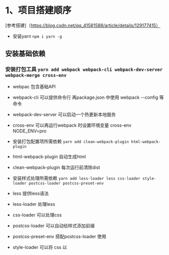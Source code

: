 # 1、项目搭建顺序

[参考搭建]（https://blog.csdn.net/qq_41581588/article/details/129177415）

- 安装yarn `npm i yarn -g`

## 安装基础依赖

### 安装打包工具 `yarn add webpack webpack-cli webpack-dev-server webpack-merge cross-env`

- webpac 包含基础API
- webpack-cli 可以提供命令行 再package.json 中使用 webpack --config 等命令
- webpack-dev-server 可以启动一个热更新本地服务
- cross-env 可以再运行webpack 时设置环境变量 cross-env NODE_ENV=pro

- 安装打包配置项所需依赖 `yarn add clean-webpack-plugin html-webpack-plugin`
- html-webpack-plugin 自动生成html
- clean-webpack-plugin 每次运行前清除dist

- 安装样式处理所需依赖 `yarn add less-loader less css-loader style-loader postcss-loader postcss-preset-env`
- less 提供less语法
- less-loader 处理less
- css-loader 可以处理css
- postcss-loader 可以自动给样式添加前缀
- postcss-preset-env 搭配postcss-loader 使用
- style-loader 可以将 css 以 <style> 标签形式插入html

- 安装图片处理所需依赖 `yarn add file-loader`
- file-loader 可以压缩图片

- 安装react 所需依赖 `yarn add react react-dom reacr-router-dom @types/react @types/react-dom @types/react-router-dom typescript ts-loader`
- react-dom 支持jsx
- react-router-dom 支持路由
- typescript 提供语法支持
- ts-loader 处理.ts、.tsx 文件
- tsconfig.json ts配置项
  [tsconfig配置]（https://jkchao.github.io/typescript-book-chinese/project/compilationContext.html#基础）

- 安装JS处理 所需依赖 `yarn add @babel/core @babel/preset-env @babel/preset-typescript @babel/preset-react @babel/plugin-transform-runtime`
  babel-loader 识别
  @babel/preset-react react转js
  @babel/preset-typescript ts转js
  @babel/preset-env 搭配babel 使用 转化普通语法
  @babel/plugin-transform-runtime 将es6 高级语法转化

```
// .babelrc 文件配置项
{
    "presets": [
        "@babel/preset-react",
        "@babel/preset-env",
        "@babel/preset-typescript"
    ],
    "plugins": ["@babel/plugin-transform-runtime"]

}
```

- 安装eslint 实现代码校验及自动格式化代码 `yarn add --dev eslint eslint-plugin-react eslint-plugin-react-hooks eslint-config-prettier prettier`
  eslint-config-prettier prettier 格式化
  eslint eslint-plugin-react eslint-plugin-react-hooks 校验
  [eslint配置](http://eslint.cn/docs/rules/)

```
vscode 配置 安裝prettier 插件
settings =>format on save => 勾选上
settings => editor default format => 选择 prettier
查看setting.json 配置如下
"editor.formatOnSave": true,
  "[typescript]": {
    "editor.defaultFormatter": "esbenp.prettier-vscode"
  },
  "[typescriptreact]": {
    "editor.defaultFormatter": "esbenp.prettier-vscode"
  },

  "editor.defaultFormatter": "esbenp.prettier-vscode"
}
项目下.repttierrc 优先级最高
// .repttierrc.js（json） 配置
{
  "printWidth": 100,	//每行最多显示的字符数
  "tabWidth": 2,//tab的宽度 2个字符
  "useTabs": false,//禁止使用tab代替空格
  "semi": true,//结尾使用分号
  "singleQuote": true,//使用单引号代替双引号
  "trailingComma": "none",//结尾是否添加逗号
  "bracketSpacing": true,//对象括号俩边是否用空格隔开
  "bracketSameLine": true,;//组件最后的尖括号不另起一行
  "arrowParens": "always",//箭头函数参数始终添加括号
  "htmlWhitespaceSensitivity": "ignore",//html存在空格是不敏感的
  "vueIndentScriptAndStyle": false,//vue 的script和style的内容是否缩进
  "endOfLine": "auto",//行结尾形式 mac和linux是\n  windows是\r\n
  "singleAttributePerLine": false //组件或者标签的属性是否控制一行只显示一个属性
  "jsxBracketSameLine": true, // 将JSX标签放在同一行（推荐）

}

```

[prettier如何配置](https://blog.csdn.net/qq_41887214/article/details/132391992)

- 同时在vscode 中勾选 format on save

- 安装 `yarn add portfinder --dev` 本地启动时如果端口被占用，则返回一个新端口

```
portfinder.basePort = PORT;
const port = await portfinder.getPortPromise();
devConfig.devServer.port = port;
```

## 项目使用

- 使用BrowserRouter时本地需要配置

```
output: {
        path: path.resolve(__dirname, '../dist'),
        filename: "js/[name][hash:6].js",
        // 本地BrowserRouter 配置将请求路径转发的 index.html
        publicPath: '/',
    },
 devServer: {
        // 启用history API 路由不存在时返回 index.html
        historyApiFallback: true,
     }

```

[BrowserRouter使用](https://blog.csdn.net/wuyujin1997/article/details/111937956)

- types.d.ts 使用在项目中需要定义图片、less、等自定义模块，否则typescript会找不到类型

在tsconfig.json 中如下配置

```
 // 声明文件所在目录 对应 src/types/types.d.ts d.ts是固定后缀
        "typeRoots": [
            "./src/types",
            "./node_modules/@types"
        ],
```

- redux 的使用 `yarn add redux react-redux redux-thunk`
- 创建store provider

```
import { createStore } from 'redux';
import reducer from '@/store/reducer'
import { Provider } from 'react-redux'

const store = createStore(reducer);
// 做 provider 层
const root = createRoot(document.getElementById('root') as any)
root.render(<Provider store={store}>
    <Entry />
</Provider>);
```

- 使用中间件，可在dispatch 之前做一些操作,`yarn add redux-thunk `

```
import { createStore, applyMiddleware, combineReducers } from 'redux';
// 使用applyMiddleware 中间件，可以支持action 返回一个方法
const store = createStore(reducer, applyMiddleware(thunk));

// 允许action 返回一个函数，在函数内可进行异步操作
export const asyncUpdate = () => {
    return (dispatch: any, getState: any) => {
        const state = getState();
        // 获取state
        console.log('state=', state)
        request({
            url: '/api/login',
            method: 'POST',
        }).then((res) => {
            if ((res as any).code == 200) {
                dispatch(update(res.data))
            }
        })
    }
}
```

[redux使用](https://blog.csdn.net/m0_68324632/article/details/128819264)
[redux中间件的理解](https://zhuanlan.zhihu.com/p/200775480)

- 使用mockjs `yarn add mockjs @types/mockjs --dev`

```
// src/mock/index.ts 在入口处引用此
import Mock from 'mockjs';
// 引入此文件即开启mock 拦截请求
Mock.mock('/api/getformData', {
    "list|1-10": [
        {
            "string|1-19": 'aa',
            "number|1-100": 30,

        }
    ]
})

```

[mockjs使用](https://blog.csdn.net/TKY666/article/details/126215513)

### 微前端实现方案 在主应用中，通过使用微前端框架（如single-spa、qiankun等）来加载和管理子应用。

[微前端实现方案参考](https://www.jianshu.com/p/0ac8e1a666cf)
[single-spa](https://zh-hans.single-spa.js.org/docs/getting-started-overview/)
[qiankun](https://qiankun.umijs.org/zh/guide)

### 文档参考

[react-route-dom](https://reactrouter.com/en/dev/upgrading/v5)
[webpack](https://webpack.docschina.org/configuration/devtool/#root)
[ts入门](http://ts.xcatliu.com/)
[typescript](https://jkchao.github.io/typescript-book-chinese/project/compilationContext.html#基础)
[antd v5x](https://ant-design.antgroup.com/components/overview-cn/)
